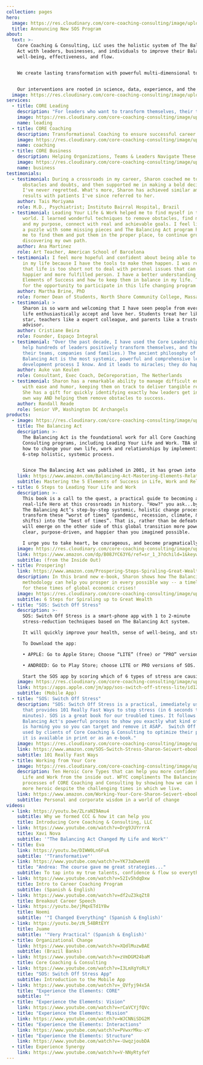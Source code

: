 ```yaml
---
collection: pages
hero:
  image: https://res.cloudinary.com/core-coaching-consulting/image/upload/v1595801147/icon_hcpkac.jpg
  title: Announcing New SOS Program
about:
  text: >-
    Core Coaching & Consulting, LLC uses the holistic system of The Balancing
    Act with leaders, businesses, and individuals to improve their Balance,
    well-being, effectiveness, and flow. 


    We create lasting transformation with powerful multi-dimensional tools that reveal where organizations or people are out-of-balance, then implement pragmatic processes to remove barriers so they can re-balance themselves from the inside out. 


    Our interventions are rooted in science, data, experience, and the ancient healing model of the 5 elements & Synergy.
  image: https://res.cloudinary.com/core-coaching-consulting/image/upload/v1595111411/logo_feamvb.png
services:
  - title: CORE Leading
    description: "For leaders who want to transform themselves, their teams & companies. "
    image: https://res.cloudinary.com/core-coaching-consulting/image/upload/v1629034127/business_high_5s_u2ze7k.jpg
    name: leading
  - title: CORE Coaching
    description: Transformational Coaching to ensure successful career and life transitions.
    image: https://res.cloudinary.com/core-coaching-consulting/image/upload/v1630620175/Coaching_step_up_shokhs.png
    name: coaching
  - title: CORE Business
    description: Helping Organizations, Teams & Leaders Navigate These Difficult Times
    image: https://res.cloudinary.com/core-coaching-consulting/image/upload/v1629577636/BusinessPage_for_Website_bwrwyb.jpg
    name: business
testimonials:
  - testimonial: During a crossroads in my career, Sharon coached me to overcome
      obstacles and doubts, and then supported me in making a bold decision that
      I've never regretted. What's more, Sharon has achieved similar amazing
      results with patients I've since referred to her.
    author: Tais Moriyama
    role: M.D., Psychiatrist; Instituto Bairral Hospital, Brazil
  - testimonial: Leading Your Life & Work helped me to find myself in this changing
      world. I learned wonderful techniques to remove obstacles, find my center
      and my purpose, connect with real and achievable goals. I feel like I had
      a puzzle with some missing pieces and The Balancing Act program has helped
      me to find them and put them in the proper place, to continue growing and
      discovering my own path.
    author: Ana Martinez
    role: Art Teacher, American School of Barcelona
  - testimonial: I feel more hopeful and confident about being able to make changes
      in my life because I have the tools to make them happen. I was reminded
      that life is too short not to deal with personal issues that can make me a
      happier and more fulfilled person. I have a better understanding of the
      Elements of Success and how to keep them in balance in my life. Thank you
      for the opportunity to participate in this life changing program.
    author: Martha Brine, PhD
    role: Former Dean of Students, North Shore Community College, Massachusetts
  - testimonial: >
      Sharon is so warm and welcoming that I have seen people from every walk of
      life enthusiastically accept and love her. Students treat her like a rock
      star, teachers like a expert colleague, and parents like a trusted
      advisor.
    author: Cristiane Beira
    role: Founder, Espaço Integral
  - testimonial: "Over the past decade, I have used the Core Leadership program to
      help hundreds of leaders positively transform themselves, and therefore
      their teams, companies (and families.) The ancient philosophy of The
      Balancing Act is the most systemic, powerful and comprehensive leadership
      development process I know. And it leads to miracles; they do happen! "
    author: Auke van Keulen
    role: Consultant, Exec Coach, DeCoreporation, The Netherlands
  - testimonial: Sharon has a remarkable ability to manage difficult entrepreneurs
      with ease and humor, keeping them on track to deliver tangible results.
      She has a gift for quickly identifying exactly how leaders get in their
      own way AND helping them remove obstacles to success.
    author: Randall Reade
    role: Senior VP, Washington DC Archangels
products:
  - image: https://res.cloudinary.com/core-coaching-consulting/image/upload/v1600890104/TBA_Kindlecover_cropped_irfmvt.jpg
    title: The Balancing Act
    description: >-
      The Balancing Act is the foundational work for all Core Coaching &
      Consulting programs, including Leading Your Life and Work. TBA shows you
      how to change your own life, work and relationships by implementing its
      6-step holistic, systemic process.


      Since The Balancing Act was published in 2001, it has grown into a global movement of business and educational change agents who deploy its powerful pragmatic programs, online assessments, and practical data-driven interventions to significantly increase the odds of success for companies who want to become more agile, leaders who want to be more effective, and individuals who want to lead happier lives and have more meaningful work.
    link: https://www.amazon.com/Balancing-Act-Mastering-Elements-Relationships-ebook/dp/B07QGQG38H/ref=sr_1_1?dchild=1&keywords=the+balancing+act+seivert&qid=1600887520&s=books&sr=1-1
    subtitle: Mastering the 5 Elements of Success in Life, Work and Relationships
  - title: 6 Steps to Leading Your Life and Work
    description: >-
      This book is a call to the quest, a practical guide to becoming a
      real-life Hero at this crossroads in history. "How?" you ask...by using
      The Balancing Act’s step-by-step systemic, holistic change process to
      transform these “worst of times” (pandemic, recession, climate, & social
      shifts) into the “best of times”. That is, rather than be defeated, you
      will emerge on the other side of this global transition more powerful,
      clear, purpose-driven, and happier than you imagined possible. 

      I urge you to take heart, be courageous, and become pragmatically, carefully optimistic so you can immediately implement TBA’s 6-step COREvolutionary process. By deliberately changing yourself from the inside-out, you will be able to take complete responsibility for your whole life so your ability-to-respond to crises will be magnified many times over. What's more, you will create many positive ripple effects in your community, workplace, and world.
    image: https://res.cloudinary.com/core-coaching-consulting/image/upload/v1600964000/6_Steps_LYL_W_cover_yatpeq.jpg
    link: https://www.amazon.com/dp/B08JYC63Y6/ref=sr_1_3?dchild=1&keywords=6+steps+to+leading+your+life+and+work&qid=1600964053&s=books&sr=1-3
    subtitle: (from the Inside Out)
  - title: Prospering!
    link: https://www.amazon.com/Prospering-Steps-Spiraling-Great-Wealth-ebook/dp/B0831QTTSC/ref=sr_1_1?dchild=1&keywords=prospering+seivert&qid=1600888410&s=books&sr=1-1
    description: In this brand new e-book, Sharon shows how The Balancing Act
      methodology can help you prosper in every possible way -- a timely topic
      for these times of global economic crises!
    image: https://res.cloudinary.com/core-coaching-consulting/image/upload/v1600889276/Prospering_cover_bbx8cd.jpg
    subtitle: 6 Steps for Spiraling up to Great Wealth
  - title: "SOS: Switch Off Stress"
    description: >-
      SOS: Switch Off Stress is a smart-phone app with 1 to 2-minute
      stress-reduction techniques based on The Balancing Act system. 

      It will quickly improve your health, sense of well-being, and strengthen your immune-system resistance. In this way you can become even stronger as you decide the daily specifics of how you want to lead your new life and work.

      To Download the app:

      •	APPLE: Go to Apple Store; Choose “LITE” (free) or “PRO” version. 

      •	ANDROID: Go to Play Store; choose LITE or PRO versions of SOS. 

      Start the SOS app by scoring which of 6 types of stress are causing you the most pain. Then you’ll get more points for that element whenever you return to relieve your worst stressor! With points you can keep track of your progress or play a friendly competitive game with friends, family and colleagues who are trying to reduce their stress.
    image: https://res.cloudinary.com/core-coaching-consulting/image/upload/v1595801147/icon_hcpkac.jpg
    link: https://apps.apple.com/jm/app/sos-switch-off-stress-lite/id1263283831
    subtitle: (Mobile App)
  - title: "SOS: Switch Off Stress"
    description: "SOS: Switch Off Stress is a practical, immediately usable book
      that provides 101 Really Fast Ways to stop stress (in 6 seconds to 6
      minutes). SOS is a great book for our troubled times. It follows the The
      Balancing Act's powerful process to show you exactly what kind of stress
      is harming you so you can target and remove it ASAP.  Switch Off Stress is
      used by clients of Core Coaching & Consulting to optimize their progress.
      it is available in print or as an e-book."
    image: https://res.cloudinary.com/core-coaching-consulting/image/upload/v1594942999/sos-book_tc9jx9.jpg
    link: https://www.amazon.com/SOS-Switch-Stress-Sharon-Seivert-ebook/dp/B00H312T3A/ref=sr_1_1?dchild=1&keywords=switch+off+stress+seivert&qid=1600887576&s=books&sr=1-1
    subtitle: 101 Really Fast Ways
  - title: Working from Your Core
    image: https://res.cloudinary.com/core-coaching-consulting/image/upload/v1600888032/wfyccover_msrx27.jpg
    description: Ten Heroic Core Types that can help you more confidently Lead Your
      Life and Work from the inside out. WFYC compliments The Balancing Act
      processes of CORE Coaching and Consulting by showing how we can become
      more heroic despite the challenging times in which we live.
    link: https://www.amazon.com/Working-Your-Core-Sharon-Seivert-ebook/dp/B00J4BUQ2S/ref=sr_1_1?dchild=1&keywords=Working+from+Your+Core+seivert&qid=1600888309&s=books&sr=1-1
    subtitle: Personal and corporate wisdom in a world of change
videos:
  - link: https://youtu.be/ZLraNI9Amu4
    subtitle: Why we formed CCC & how it can help you
    title: Introducing Core Coaching & Consulting, LLC
  - link: https://www.youtube.com/watch?v=Drg9JUYrrrA
    title: Xavi Nova
    subtitle: '"The Balancing Act Changed My Life and Work"'
  - title: Eva
    link: https://youtu.be/DIWW0Ln6FvA
    subtitle: '"Transformative"'
  - link: https://www.youtube.com/watch?v=YK73aDweeV8
    title: "Andrea: The course gave me great strategies..."
    subtitle: To tap into my true talents, confidence & flow so everything works in sync
  - link: https://www.youtube.com/watch?v=52Iv5hdqDxw
    title: Intro to Career Coaching Program
    subtitle: (Spanish & English)
  - link: https://www.youtube.com/watch?v=df2uZ3kqZt8
    title: Breakout Career Speech
  - link: https://youtu.be/jMqxETd1Y8w
    title: Noemi
    subtitle: '"I Changed Everything" (Spanish & English)'
  - link: https://youtu.be/zN_54BRtEYY
    title: Juame
    subtitle: '"Very Practical" (Spanish & English)'
  - title: Organizational Change
    link: https://www.youtube.com/watch?v=XQdlMuzwBAE
    subtitle: (Brazil Banks)
  - link: https://www.youtube.com/watch?v=zVmDGM24baM
    title: Core Coaching & Consulting
  - link: https://www.youtube.com/watch?v=I3LmXgYoRLY
    title: "SOS: Switch Off Stress App"
    subtitle: Introduction to the Mobile App
  - link: https://www.youtube.com/watch?v=_QVfyj94x5A
    title: "Experience the Elements: CORE"
    subtitle: ""
  - title: "Experience the Elements: Vision"
    link: https://www.youtube.com/watch?v=rCaVCYjfQVc
  - title: "Experience the Elements: Mission"
    link: https://www.youtube.com/watch?v=WJCNNiSDG2M
  - title: "Experience the Elements: Interactions"
    link: https://www.youtube.com/watch?v=PVwxrMku-xY
  - title: "Experience the Elements: Structure"
    link: https://www.youtube.com/watch?v=-UwqzjoubDA
  - title: Experience Synergy
    link: https://www.youtube.com/watch?v=V-NNyRtyfeY
---
```

